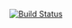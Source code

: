 [![Build Status](https://travis-ci.org/frontend-park-mail-ru/sample.svg?branch=master)](https://travis-ci.org/frontend-park-mail-ru/sample)
